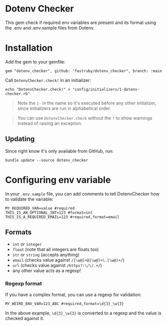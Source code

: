 # Dotenv Checker

This gem check if required env variables are present and its format using the .env and .env.sample files from Dotenv.

# Installation

Add the gem to your gemfile:

```
gem "dotenv_checker", github: "fastruby/dotenv_checker", branch: :main
```

Call `DotenvChecker.check!` in an initializer:

```
echo "DotenvChecker.check!" > "config/initializers/1-dotenv-checker.rb"
```

> Note the `1-` in the name so it's executed before any other initializer, since initializers are run in alphabetical order.

> You can use `DotenvChecker.check` without the `!` to show warnings instead of raising an exception.

## Updating

Since right know it's only available from GitHub, run:

```
bundle update --source dotenv_checker
```

# Configuring env variable

In your `.env.sample` file, you can add comments to tell DotenvChecker how to validate the variable:

```
MY_REQUIRED_VAR=value #required
THIS_IS_AN_OPTIONAL_INT=123 #format=int
THIS_IS_A_REQUIRED_EMAIL=123 #required,format=email
```

## Formats

- `int` or `integer`
- `float` (note that all integers are floats too)
- `str` or `string` (accepts anything)
- `email` (checks value against `/[\w@]+@[\w@]+\.[\w@]+/`)
- `url` (checks value against `/https?:\/\/.+/`)
- any other value acts as a regexp!

### Regexp format

If you have a complex format, you can use a regexp for validation:

```
MY_WEIRD_ENV_VAR=123_ABC #required,format=\d{3}_\w{3}
```

In the above example, `\d{3}_\w{3}` is converted to a regexp and the value is checked against it.
